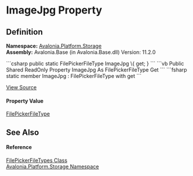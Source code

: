 # ImageJpg Property




## Definition
**Namespace:** <a href="N_Avalonia_Platform_Storage">Avalonia.Platform.Storage</a>  
**Assembly:** Avalonia.Base (in Avalonia.Base.dll) Version: 11.2.0

<Tabs groupId="api-code-preview">
<TabItem value="csharp" label="C#">
```csharp
public static FilePickerFileType ImageJpg \{ get; }
```
</TabItem>
<TabItem value="vb" label="VB">
```vb
Public Shared ReadOnly Property ImageJpg As FilePickerFileType
	Get
```
</TabItem>
<TabItem value="fsharp" label="F#">
```fsharp
static member ImageJpg : FilePickerFileType with get
```
</TabItem>
</Tabs>



<a href="https://github.com/AvaloniaUI/Avalonia/tree/master/src/Avalonia.Base/Platform/Storage/FilePickerFileTypes.cs#L29" title="View the source code">View Source</a>



#### Property Value
<a href="T_Avalonia_Platform_Storage_FilePickerFileType">FilePickerFileType</a>

## See Also


#### Reference
<a href="T_Avalonia_Platform_Storage_FilePickerFileTypes">FilePickerFileTypes Class</a>  
<a href="N_Avalonia_Platform_Storage">Avalonia.Platform.Storage Namespace</a>  

